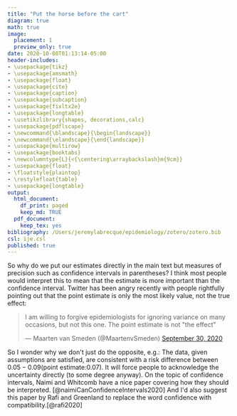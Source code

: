 ```yaml
---
title: "Put the horse before the cart"
diagram: true
math: true
image:
  placement: 1
  preview_only: true
date: 2020-10-08T01:13:14-05:00
header-includes:
- \usepackage{tikz}
- \usepackage{amsmath}
- \usepackage{float}
- \usepackage{cite}
- \usepackage{caption}
- \usepackage{subcaption}
- \usepackage{fixltx2e}
- \usepackage{longtable}
- \usetikzlibrary{shapes, decorations,calc}
- \usepackage{pdflscape}
- \newcommand{\blandscape}{\begin{landscape}}
- \newcommand{\elandscape}{\end{landscape}}
- \usepackage{multirow}
- \usepackage{booktabs}
- \newcolumntype{L}{<{\centering\arraybackslash}m{9cm}}
- \usepackage{float}
- \floatstyle{plaintop}
- \restylefloat{table}
- \usepackage{longtable}
output:
  html_document:
    df_print: paged
    keep_md: TRUE
  pdf_document:
    keep_tex: yes
bibliography: /Users/jeremylabrecque/epidemiology/zotero/zotero.bib
csl: ije.csl
published: true
---
```


So why do we put our estimates directly in the main text but measures of precision such as confidence intervals in parentheses? I think most people would interpret this to mean that the estimate is more important than the confidence interval. Twitter has been angry recently with people rightfully pointing out that the point estimate is only the most likely value, not the true effect: 

<blockquote class="twitter-tweet" data-conversation="none"><p lang="en" dir="ltr">I am willing to forgive epidemiologists for ignoring variance on many occasions, but not this one. The point estimate is not &quot;the effect&quot;</p>&mdash; Maarten van Smeden (@MaartenvSmeden) <a href="https://twitter.com/MaartenvSmeden/status/1311326102195974145?ref_src=twsrc%5Etfw">September 30, 2020</a></blockquote> <script async src="https://platform.twitter.com/widgets.js" charset="utf-8"></script>

So I wonder why we don't just do the opposite, e.g.: The data, given assumptions are satisfied, are consistent with a risk difference between $0.05-0.09 (\textrm{point estimate:} 0.07)$.  It will force people to acknowledge the uncertainty directly (to some degree anyway). On the topic of confidence intervals, Naimi and Whitcomb have a nice paper covering how they should be interpreted. [@naimiCanConfidenceIntervals2020] And I'd also suggest this paper by Rafi and Greenland to replace the word confidence with compatibility.[@rafi2020]


